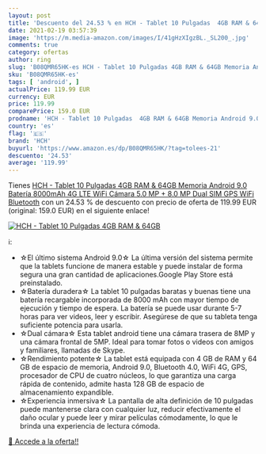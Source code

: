 ```yaml
---
layout: post
title: 'Descuento del 24.53 % en HCH - Tablet 10 Pulgadas  4GB RAM & 64GB'
date: 2021-02-19 03:57:39
image: 'https://m.media-amazon.com/images/I/41gHzXIgzBL._SL200_.jpg'
comments: true
category: ofertas
author: ring
slug: 'B08QMR65HK-es HCH - Tablet 10 Pulgadas 4GB RAM & 64GB Memoria Android...'
sku: 'B08QMR65HK-es'
tags: [ 'android', ]
actualPrice: 119.99 EUR
currency: EUR
price: 119.99
comparePrice: 159.0 EUR
prodname: 'HCH - Tablet 10 Pulgadas  4GB RAM & 64GB Memoria Android 9.0 Batería 8000mAh 4G LTE WiFi Cámara 5.0 MP + 8.0 MP Dual SIM GPS WiFi Bluetooth'
country: 'es'
flag: '🇪🇸'
brand: 'HCH'
buyurl: 'https://www.amazon.es/dp/B08QMR65HK/?tag=tolees-21'
descuento: '24.53'
average: '119.99'
---
```


Tienes [HCH - Tablet 10 Pulgadas  4GB RAM & 64GB Memoria Android 9.0 Batería 8000mAh 4G LTE WiFi Cámara 5.0 MP + 8.0 MP Dual SIM GPS WiFi Bluetooth](https://www.amazon.es/dp/B08QMR65HK/?tag=tolees-21) con un 24.53 % de descuento con precio de oferta de 119.99 EUR (original: 159.0 EUR) en el siguiente enlace!

[![HCH - Tablet 10 Pulgadas  4GB RAM & 64GB](https://m.media-amazon.com/images/I/41gHzXIgzBL._SL200_.jpg)](https://www.amazon.es/dp/B08QMR65HK/?tag=tolees-21)

ℹ️:

- ☆El último sistema Android 9.0☆ La última versión del sistema permite que la tablets funcione de manera estable y puede instalar de forma segura una gran cantidad de aplicaciones.Google Play Store está preinstalado.
- ☆Batería duradera☆ La tablet 10 pulgadas baratas y buenas tiene una batería recargable incorporada de 8000 mAh con mayor tiempo de ejecución y tiempo de espera. La batería se puede usar durante 5-7 horas para ver videos, leer y escribir. Asegúrese de que su tableta tenga suficiente potencia para usarla.
- ☆Dual cámara☆ Esta tablet android tiene una cámara trasera de 8MP y una cámara frontal de 5MP. Ideal para tomar fotos o videos con amigos y familiares, llamadas de Skype.
- ☆Rendimiento potente☆ La tablet está equipada con 4 GB de RAM y 64 GB de espacio de memoria, Android 9.0, Bluetooth 4.0, WiFi 4G, GPS, procesador de CPU de cuatro núcleos, lo que garantiza una carga rápida de contenido, admite hasta 128 GB de espacio de almacenamiento expandible.
- ☆Experiencia inmersiva☆ La pantalla de alta definición de 10 pulgadas puede mantenerse clara con cualquier luz, reducir efectivamente el daño ocular y puede leer y mirar películas cómodamente, lo que le brinda una experiencia de lectura cómoda.

[🛒 Accede a la oferta!!](https://www.amazon.es/dp/B08QMR65HK/?tag=tolees-21)
